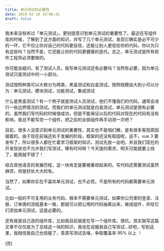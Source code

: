 ```yaml
---
title: 单元测试的必要性
date: 2019-02-16 19:06:41
draft: false
---
```


<!--more-->

我本来没有听过「单元测试」，更别提意识到单元测试的重要性了。最近在写组件库的时候，了解到了这方面的知识，并写了几个单元测试，发现它确实是必不可少的一环，它不仅让你对自己的代码更自信，还能让别人更信任你的代码，你以为只有这些吗？当然不是，它还能让你的代码更健康的迭代。总之，单元测试是所有软件工程师必须要做的。

你可能会疑问，有了测试人员，我写单元测试还有必要吗？当然有必要，因为单元测试只是测试中的一小部分。

测试按照种类可以大致分为两类，黑盒测试和白盒测试。按照规模由大到小可以分为：单元测试，模块测试，功能测试，集成测试

什么是黑盒测试？有一个例子就是测试人员测试，他们不懂我们的代码，通常会进行一些边界情况的测试。而我们的单元测试就是白盒测试，单元测试是很有必要的，虽然我们写代码的时候很成功，但是不能保证以后的代码对现在的代码有没有影响，我总不能写完一个组件，把之前的全部组件再手动测一次吧？

目前，很多人没意识到单元测试的重要性，其实也不是咱们懒，是有很多客观原因摆着的。由于现在前端还处于发展的阶段，框架的还没有稳固呢，这不，vue 3 要发布了，所以很多人都在忙着学习框架的知识，测试先放一会吧。并且我们现在的开发现状也不允许我们写测试，哪有时间呀？今天提的需求，明天可能就要上线了，能用就不错了！

结合其他语言的发展历程，这一块肯定是要被重视起来的。写代码还需要测试虽然麻烦，但是好处大大的有。

当然了，如果你实在不喜欢单元测试，也不必慌，不是所有的代码都需要单元测试。

比如一般的不可复用的业务代码，根本不需要单元测试，如果你公司里的登录、注册、订单类的流程基本一致，那就可以把公用的代码抽离出来，做成组件，并给它们添加单元测试，这是必要的。

还有就是自己造的组件库，比如我目前就是在写一个组件库。很坑，其实我写这篇文章不仅仅是为了总结这一块的知识，我也在说服我自己写测试...好吧，写到这里，我相信我自己也信服了，乖乖写测试去咯，争取覆盖率 95% 以上 ！

(完)
